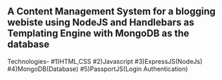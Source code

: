 ## A Content Management System for a blogging webiste using NodeJS and Handlebars as Templating Engine with MongoDB as the database ##
Technologies-
#1)HTML,CSS
#2)Javascript
#3)ExpressJS(NodeJs)
#4)MongoDB(Database)
#5)PassportJS(Login Authentication)
